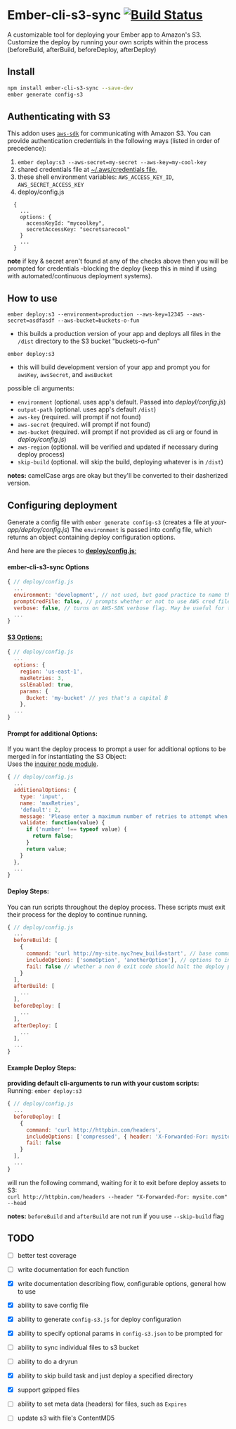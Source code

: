 # Ember-cli-s3-sync [![Build Status](https://travis-ci.org/Vestorly/ember-cli-s3-sync.svg?branch=command_line_args)](https://travis-ci.org/Vestorly/ember-cli-s3-sync)
A customizable tool for deploying your Ember app to Amazon's S3. Customize the deploy by running your own scripts within the process (beforeBuild, afterBuild, beforeDeploy, afterDeploy)


## Install
```bash
npm install ember-cli-s3-sync --save-dev
ember generate config-s3
```

## Authenticating with S3
This addon uses [`aws-sdk`](https://github.com/aws/aws-sdk-js) for communicating with Amazon S3.  You can provide authentication credentials in the following ways (listed in order of precedence):

  1. `ember deploy:s3 --aws-secret=my-secret --aws-key=my-cool-key`
  2. shared credentials file at [~/.aws/credentials file.](http://blogs.aws.amazon.com/security/post/Tx3D6U6WSFGOK2H/A-New-and-Standardized-Way-to-Manage-Credentials-in-the-AWS-SDKs)
  3. these shell environment variables: `AWS_ACCESS_KEY_ID`, `AWS_SECRET_ACCESS_KEY`
  4. deploy/config.js

  ```
    {
      ...
      options: {
        accessKeyId: "mycoolkey",
        secretAccessKey: "secretsarecool"
      }
      ...
    }
  ```

**note** if key & secret aren't found at any of the checks above then you will be prompted for credentials -blocking the deploy (keep this in mind if using with automated/continuous deployment systems).

## How to use
`ember deploy:s3 --environment=production --aws-key=12345 --aws-secret=asdfasdf --aws-bucket=buckets-o-fun`
  - this builds a production version of your app and deploys all files in the `/dist` directory to the S3 bucket "buckets-o-fun"

`ember deploy:s3`
  - this will build development version of your app and prompt you for `awsKey`, `awsSecret`, and `awsBucket`

possible cli arguments:
  - `environment` (optional. uses app's default. Passed into *deployl/config.js*)
  - `output-path` (optional. uses app's default `/dist`)
  - `aws-key` (required. will prompt if not found)
  - `aws-secret` (required. will prompt if not found)
  - `aws-bucket` (required. will prompt if not provided as cli arg or found in *deploy/config.js*)
  - `aws-region` (optional. will be verified and updated if necessary during deploy process)
  - `skip-build` (optional. will skip the build, deploying whatever is in `/dist`)

**notes:** camelCase args are okay but they'll be converted to their dasherized version.

## Configuring deployment
Generate a config file with `ember generate config-s3` (creates a file at  *your-app/deploy/config.js*)
The `environment` is passed into config file, which returns an object containing deploy configuration options.

And here are the pieces to [**deploy/config.js**:](https://github.com/Vestorly/ember-cli-s3-sync/blob/master/blueprints/config-s3/files/deploy/config.js)
#### ember-cli-s3-sync Options
```javascript
{ // deploy/config.js
  ...
  environment: 'development', // not used, but good practice to name the config incase you have several
  promptCredFile: false, // prompts whether or not to use AWS cred file, if one is found.
  verbose: false, // turns on AWS-SDK verbose flag. May be useful for troubleshooting.
  ...
}
```

#### [S3 Options:](http://docs.aws.amazon.com/AWSJavaScriptSDK/latest/AWS/S3.html#constructor-property)
```javascript
{ // deploy/config.js
  ...
  options: {
    region: 'us-east-1',
    maxRetries: 3,
    sslEnabled: true,
    params: {
      Bucket: 'my-bucket' // yes that's a capital B
    },
  ...
}
```

#### Prompt for additional Options:
If you want the deploy process to prompt a user for additional options to be merged in for instantiating the S3 Object:
<br>
Uses the [inquirer node module](https://github.com/SBoudrias/Inquirer.js).
```javascript
{ // deploy/config.js
  ...
  additionalOptions: {
    type: 'input',
    name: 'maxRetries',
    'default': 2,
    message: 'Please enter a maximum number of retries to attempt when uploading a file',
    validate: function(value) {
      if ('number' !== typeof value) {
        return false;
      }
      return value;
    }
  },
  ...
}
```

#### Deploy Steps:
You can run scripts throughout the deploy process. These scripts must exit their process for the deploy to continue running.
```javascript
{ // deploy/config.js
  ...
  beforeBuild: [
    {
      command: 'curl http://my-site.nyc?new_build=start', // base command to run
      includeOptions: ['someOption', 'anotherOption'], // options to include as cli-args for base command
      fail: false // whether a non 0 exit code should halt the deploy process
    }
  ],
  afterBuild: [
    ...
  ],
  beforeDeploy: [
    ...
  ],
  afterDeploy: [
    ...
  ],
  ...
}
```

#### Example Deploy Steps:
**providing default cli-arguments to run with your custom scripts:**
<br>
Running: `ember deploy:s3`
```javascript
{ // deploy/config.js
  ...
  beforeDeploy: [
    { 
      command: 'curl http://httpbin.com/headers',
      includeOptions: ['compressed', { header: 'X-Forwarded-For: mysite.com' }, { head: true }, 'beh'],
      fail: false 
    }
  ],
  ...
}
```
will run the following command, waiting for it to exit before deploy assets to S3:
<br>
`curl http://httpbin.com/headers --header "X-Forwarded-For: mysite.com" --head`

**notes:** `beforeBuild` and `afterBuild` are not run if you use `--skip-build` flag

## TODO
- [ ] better test coverage
- [ ] write documentation for each function
- [x] write documentation describing flow, configurable options, general how to use
- [x] ability to save config file
- [x] ability to generate `config-s3.js` for deploy configuration
- [x] ability to specify optional params in `config-s3.json` to be prompted for
- [ ] ability to sync individual files to s3 bucket
- [ ] ability to do a dryrun
- [x] ability to skip build task and just deploy a specified directory
- [x] support gzipped files
- [ ] ability to set meta data (headers) for files, such as `Expires`
- [ ] update s3 with file's ContentMD5

